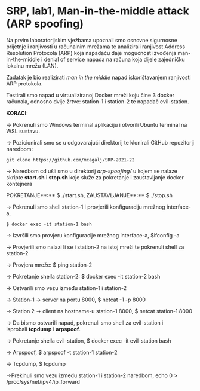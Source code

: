 # SRP, lab1, Man-in-the-middle attack  (ARP spoofing)

Na prvim laboratorijskim vježbama upoznali smo osnovne sigurnosne prijetnje i ranjivosti u računalnim mrežama te analizirali ranjivost Address Resolution Protocola (ARP) koja napadaču daje mogućnost izvođenja man-in-the-middle i denial of service napada na računa koja dijele zajedničku lokalnu mrežu (LAN).

Zadatak je bio realizirati *man in the middle* napad iskorištavanjem ranjivosti ARP protokola.

Testirali smo napad u virtualiziranoj Docker mreži koju čine 3 docker računala, odnosno dvije žrtve: station-1 i station-2 te napadač evil-station.

**KORACI**:

→ Pokrenuli smo Windows terminal aplikaciju i otvorili Ubuntu terminal na WSL sustavu.

→ Pozicionirali smo se u odgovarajući direktorij te klonirali GitHub repozitorij naredbom:                

    git clone https://github.com/mcagalj/SRP-2021-22

→ Naredbom cd ušli smo u direktorij *arp-spoofing/* u kojem se nalaze skripte **start.sh** i **stop.sh** koje služe za pokretanje i zaustavljanje docker kontejnera

POKRETANJE**:** $ ./start.sh, ZAUSTAVLJANJE**:** $ ./stop.sh

→ Pokrenuli smo shell station-1 i provjerili konfiguraciju mrežnog interface-a, 

    $ docker exec -it station-1 bash 

→ Izvršili smo provjeru konfiguracije mrežnog interface-a, $ifconfig -a

→ Provjerili smo nalazi li se i station-2 na istoj mreži te pokrenuli shell za station-2

→ Provjera mreže: $ ping station-2

→ Pokretanje shella station-2:  $ docker exec -it station-2 bash 

→ Ostvarili smo vezu između station-1 i station-2

→ Station-1 → server na portu 8000, $ netcat -1 -p 8000

→ Station 2 → client na hostname-u station-1 8000, $ netcat station-1 8000

→ Da bismo ostvarili napad, pokrenuli smo shell za evil-station i isprobali **tcpdump** i **arpspoof**.

→ Pokretanje shella evil-station, $ docker exec -it evil-station bash

→ Arpspoof, $ arpspoof -t station-1 station-2

→ Tcpdump, $ tcpdump

→Prekinuli smo vezu između station-1 i station-2 naredbom, echo 0 > /proc/sys/net/ipv4/ip_forward